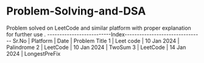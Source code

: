 # Problem-Solving-and-DSA
Problem solved on LeetCode and similar platform with proper explanation for further use .
--------------------------Index--------------------------------
Sr.No |   Platform      | Date            | Problem Title 
    1 |   Leet code     |  10 Jan 2024    | Palindrome
    2 |   LeetCode      |  10 Jan 2024    | TwoSum 
    3 |   LeetCode      |  14 Jan 2024    | LongestPreFix